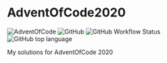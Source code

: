 # AdventOfCode2020

![AdventOfCode](https://img.shields.io/badge/Advent%20Of%20Code-2020-blue?style=flat-square) ![GitHub](https://img.shields.io/github/license/josetomastocino/AdventOfCode2020?style=flat-square) ![GitHub Workflow Status](https://img.shields.io/github/workflow/status/josetomastocino/AdventOfCode2020/CI?style=flat-square) ![GitHub top language](https://img.shields.io/github/languages/top/josetomastocino/Adventofcode2020?style=flat-square)

My solutions for AdventOfCode 2020
